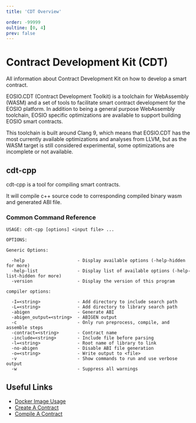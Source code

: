 ```yaml
---
title: 'CDT Overview'

order: -99999
oultine: [0, 4]
prev: false
---
```


# Contract Development Kit (CDT)

All information about Contract Development Kit on how to develop a smart contract.

EOSIO.CDT (Contract Development Toolkit) is a toolchain for WebAssembly (WASM) and a set of tools to facilitate smart contract development for the EOSIO platform. In addition to being a general purpose WebAssembly toolchain, EOSIO specific optimizations are available to support building EOSIO smart contracts. 

This toolchain is built around Clang 9, which means that EOSIO.CDT has the most currently available optimizations and analyses from LLVM, but as the WASM target is still considered experimental, some optimizations are incomplete or not available.

## cdt-cpp

cdt-cpp is a tool for compiling smart contracts.

It will compile c++ source code to corresponding compiled binary wasm and generated ABI file.

### Common Command Reference

```shell script
USAGE: cdt-cpp [options] <input file> ...

OPTIONS:

Generic Options:

  -help                    - Display available options (-help-hidden for more)
  -help-list               - Display list of available options (-help-list-hidden for more)
  -version                 - Display the version of this program

compiler options:

  -I=<string>              - Add directory to include search path
  -L=<string>              - Add directory to library search path
  -abigen                  - Generate ABI
  -abigen_output=<string>  - ABIGEN output
  -c                       - Only run preprocess, compile, and assemble steps
  -contract=<string>       - Contract name
  -include=<string>        - Include file before parsing
  -l=<string>              - Root name of library to link
  -no-abigen               - Disable ABI file generation
  -o=<string>              - Write output to <file>
  -v                       - Show commands to run and use verbose output
  -w                       - Suppress all warnings
```

## Useful Links

-   [Docker Image Usage](../../../../tutorials/docker/index.md)
-   [Create A Contract](./create-a-contract.md)
-   [Compile A Contract](./compile-a-contract.md)